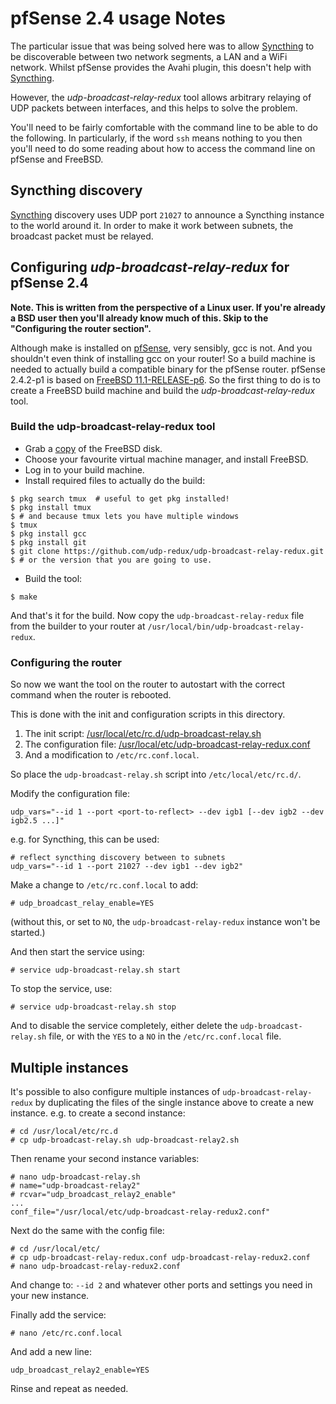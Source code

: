 # pfSense 2.4 usage Notes

The particular issue that was being solved here was to allow [Syncthing][] to
be discoverable between two network segments, a LAN and a WiFi network.
Whilst pfSense provides the Avahi plugin, this doesn't help with [Syncthing][].

However, the *udp-broadcast-relay-redux* tool allows arbitrary relaying of UDP
packets between interfaces, and this helps to solve the problem.

You'll need to be fairly comfortable with the command line to be able to do the
following.  In particularly, if the word `ssh` means nothing to you then you'll
need to do some reading about how to access the command line on pfSense and
FreeBSD.

## Syncthing discovery

[Syncthing][] discovery uses UDP port `21027` to announce a Syncthing instance
to the world around it.  In order to make it work between subnets, the
broadcast packet must be relayed.

## Configuring *udp-broadcast-relay-redux* for pfSense 2.4

**Note. This is written from the perspective of a Linux user.  If you're
already a BSD user then you'll already know much of this.  Skip to the
"Configuring the router section".**

Although make is installed on [pfSense][], very sensibly, gcc is not.  And you
shouldn't even think of installing gcc on your router!  So a build machine is
needed to actually build a compatible binary for the pfSense router.  pfSense
2.4.2-p1 is based on
[FreeBSD 11.1-RELEASE-p6](https://www.freebsd.org/releases/11.1R/).
So the first thing to do is to create a FreeBSD build machine and build the
*udp-broadcast-relay-redux* tool.

### Build the udp-broadcast-relay-redux tool

* Grab a [copy](https://download.freebsd.org/ftp/releases/amd64/amd64/ISO-IMAGES/11.1/FreeBSD-11.1-RELEASE-amd64-disc1.iso) of the FreeBSD disk.
* Choose your favourite virtual machine manager, and install FreeBSD.
* Log in to your build machine.
* Install required files to actually do the build:

```shell
$ pkg search tmux  # useful to get pkg installed!
$ pkg install tmux
$ # and because tmux lets you have multiple windows
$ tmux
$ pkg install gcc
$ pkg install git
$ git clone https://github.com/udp-redux/udp-broadcast-relay-redux.git
$ # or the version that you are going to use.
```

* Build the tool:

```shell
$ make
```

And that's it for the build.  Now copy the `udp-broadcast-relay-redux` file
from the builder to your router at `/usr/local/bin/udp-broadcast-relay-redux`.

### Configuring the router

So now we want the tool on the router to autostart with the correct command
when the router is rebooted.

This is done with the init and configuration scripts in this directory.

1. The init script: [/usr/local/etc/rc.d/udp-broadcast-relay.sh](udp-broadcast-relay.sh)
2. The configuration file: [/usr/local/etc/udp-broadcast-relay-redux.conf](udp-broadcast-relay-redux.conf)
3. And a modification to `/etc/rc.conf.local`.

So place the `udp-broadcast-relay.sh` script into `/etc/local/etc/rc.d/`.

Modify the configuration file:

```shell
udp_vars="--id 1 --port <port-to-reflect> --dev igb1 [--dev igb2 --dev igb2.5 ...]"
```

e.g. for Syncthing, this can be used:

```shell
# reflect syncthing discovery between to subnets
udp_vars="--id 1 --port 21027 --dev igb1 --dev igb2"
```

Make a change to `/etc/rc.conf.local` to add:

```shell
# udp_broadcast_relay_enable=YES
```

(without this, or set to `NO`, the `udp-broadcast-relay-redux` instance won't be started.)

And then start the service using:

```shell
# service udp-broadcast-relay.sh start
```

To stop the service, use:

```shell
# service udp-broadcast-relay.sh stop
```

And to disable the service completely, either delete the
`udp-broadcast-relay.sh` file, or with the `YES` to a `NO` in the
`/etc/rc.conf.local` file.

## Multiple instances

It's possible to also configure multiple instances of
`udp-broadcast-relay-redux` by duplicating the files of the single
instance above to create a new instance.  e.g. to create a second
instance:

```shell
# cd /usr/local/etc/rc.d
# cp udp-broadcast-relay.sh udp-broadcast-relay2.sh
```

Then rename your second instance variables:

```shell
# nano udp-broadcast-relay.sh
# name="udp-broadcast-relay2"
# rcvar="udp_broadcast_relay2_enable"
...
conf_file="/usr/local/etc/udp-broadcast-relay-redux2.conf"
```

Next do the same with the config file:

```shell
# cd /usr/local/etc/
# cp udp-broadcast-relay-redux.conf udp-broadcast-relay-redux2.conf
# nano udp-broadcast-relay-redux2.conf
```

And change to: `--id 2` and whatever other ports and settings you need in
your new instance.

Finally add the service:

```shell
# nano /etc/rc.conf.local
```

And add a new line:

`udp_broadcast_relay2_enable=YES`

Rinse and repeat as needed.


[Syncthing]: https://syncthing.net/
[pfSense]: https://www.pfsense.org/
